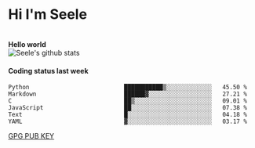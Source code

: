 <h1>Hi I'm Seele</h1>
<br>
<b> Hello world</b>
<br>
<img src="https://github-readme-stats.vercel.app/api?username=Seele0oO&show_icons=true&icon_color=0366d6&bg_color=ffffff&hide_title=true&hide=contribs&include_all_commits=true" alt="Seele's github stats"/>
<br>

<h4>Coding status last week </h4>

<!--START_SECTION:waka-->

```text
Python                           ███████████▒░░░░░░░░░░░░░   45.50 %
Markdown                         ██████▓░░░░░░░░░░░░░░░░░░   27.21 %
C                                ██▒░░░░░░░░░░░░░░░░░░░░░░   09.01 %
JavaScript                       ██░░░░░░░░░░░░░░░░░░░░░░░   07.38 %
Text                             █░░░░░░░░░░░░░░░░░░░░░░░░   04.18 %
YAML                             ▓░░░░░░░░░░░░░░░░░░░░░░░░   03.17 %
```

<!--END_SECTION:waka-->



[GPG PUB KEY](https://keys.openpgp.org/vks/v1/by-fingerprint/3FCE91BF5B9666B55B67213C4C57B7824A5B6680)

